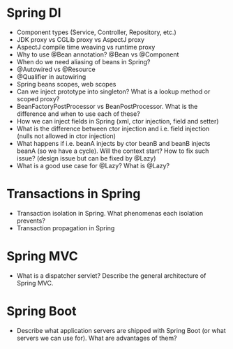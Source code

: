# Spring DI
- Component types (Service, Controller, Repository, etc.)
- JDK proxy vs CGLib proxy vs AspectJ proxy
- AspectJ compile time weaving vs runtime proxy
- Why to use @Bean annotation? @Bean vs @Component
- When do we need aliasing of beans in Spring?
- @Autowired vs @Resource
- @Qualifier in autowiring
- Spring beans scopes, web scopes
- Can we inject prototype into singleton? What is a lookup method or scoped proxy?
- BeanFactoryPostProcessor vs BeanPostProcessor. What is the difference and when to use each of these?
- How we can inject fields in Spring (xml, ctor injection, field and setter)
- What is the difference between ctor injection and i.e. field injection (nulls not allowed in ctor injection)
- What happens if i.e. beanA injects by ctor beanB and beanB injects beanA (so we have a cycle). Will the context start? How to fix such issue? (design issue but can be fixed by @Lazy)
- What is a good use case for @Lazy? What is @Lazy?

# Transactions in Spring
- Transaction isolation in Spring. What phenomenas each isolation prevents?
- Transaction propagation in Spring

# Spring MVC
- What is a dispatcher servlet? Describe the general architecture of Spring MVC.

# Spring Boot
- Describe what application servers are shipped with Spring Boot (or what servers we can use for). What are advantages of them?
